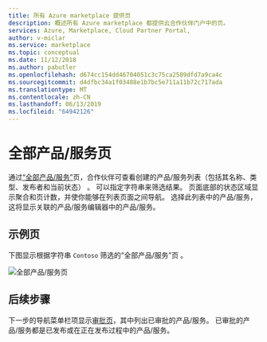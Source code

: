 ```yaml
---
title: 所有 Azure marketplace 提供页
description: 概述所有 Azure marketplace 都提供云合作伙伴门户中的页。
services: Azure, Marketplace, Cloud Partner Portal,
author: v-miclar
ms.service: marketplace
ms.topic: conceptual
ms.date: 11/12/2018
ms.author: pabutler
ms.openlocfilehash: d674cc154dd46704051c3c75ca2589dfd7a9ca4c
ms.sourcegitcommit: d4dfbc34a1f03488e1b7bc5e711a11b72c717ada
ms.translationtype: MT
ms.contentlocale: zh-CN
ms.lasthandoff: 06/13/2019
ms.locfileid: "64942126"
---
```

# <a name="all-offers-page"></a>全部产品/服务页

通过[“全部产品/服务”](https://cloudpartner.azure.com/#alloffers)页，合作伙伴可查看创建的产品/服务列表（包括其名称、类型、发布者和当前状态）  。  可以指定字符串来筛选结果。   页面底部的状态区域显示聚合和页计数，并使你能够在列表页面之间导航。 选择此列表中的产品/服务，这将显示关联的产品/服务编辑器中的产品/服务。 


## <a name="example-page"></a>示例页

下图显示根据字符串 `Contoso` 筛选的“全部产品/服务”页  。

![全部产品/服务页](./media/all-offers-page1.png)


## <a name="next-steps"></a>后续步骤

下一步的导航菜单栏项显示[审批页](./cpp-approvals-page.md)，其中列出已审批的产品/服务。  已审批的产品/服务都是已发布或在正在发布过程中的产品/服务。
